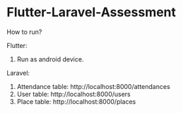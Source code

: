 # Flutter-Laravel-Assessment

How to run?

Flutter:
  1. Run as android device.
	
Laravel:
  1. Attendance table: http://localhost:8000/attendances
  2. User table: http://localhost:8000/users
  3. Place table: http://localhost:8000/places